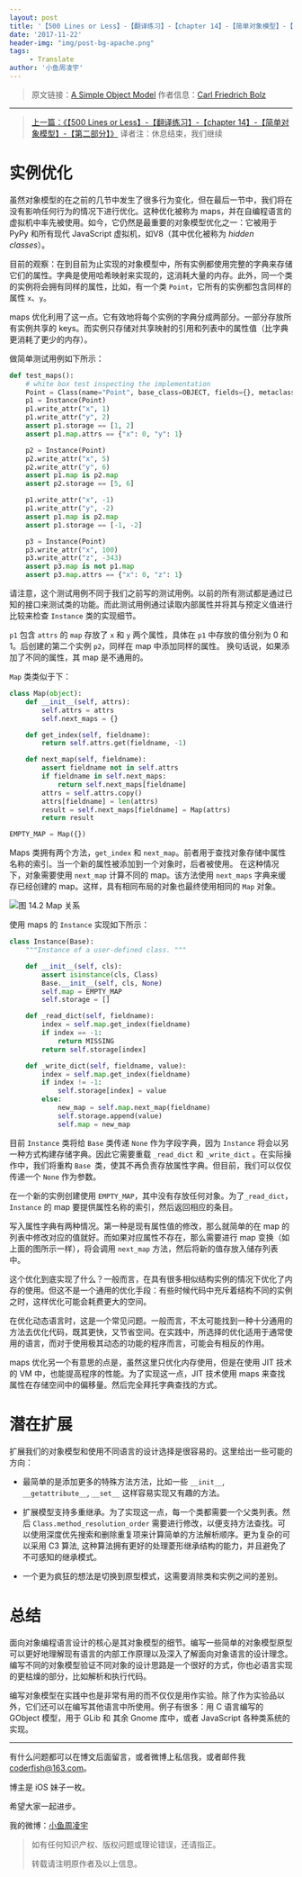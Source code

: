 ```yaml
---
layout: post
title: '【500 Lines or Less】-【翻译练习】-【chapter 14】-【简单对象模型】-【第三部分】'
date: '2017-11-22'
header-img: "img/post-bg-apache.png"
tags:
     - Translate
author: '小鱼周凌宇'
---
```


> 原文链接：[A Simple Object Model](http://aosabook.org/en/500L/a-simple-object-model.html)
> 作者信息：[Carl Friedrich Bolz](https://twitter.com/cfbolz)

----

> [上一篇：《【500 Lines or Less】-【翻译练习】-【chapter 14】-【简单对象模型】-【第二部分】》](http://zhoulingyu.com/2017/10/31/500-Lines-or-Less-14-2/)
> 译者注：休息结束，我们继续

# 实例优化

虽然对象模型的在之前的几节中发生了很多行为变化，但在最后一节中，我们将在没有影响任何行为的情况下进行优化。这种优化被称为 maps，并在自编程语言的虚拟机中率先被使用。如今，它仍然是最重要的对象模型优化之一：它被用于 PyPy 和所有现代 JavaScript 虚拟机，如V8（其中优化被称为 *hidden classes*）。

目前的观察：在到目前为止实现的对象模型中，所有实例都使用完整的字典来存储它们的属性。字典是使用哈希映射来实现的，这消耗大量的内存。此外，同一个类的实例将会拥有同样的属性，比如，有一个类 `Point`，它所有的实例都包含同样的属性 `x`、`y`。

maps 优化利用了这一点。它有效地将每个实例的字典分成两部分。一部分存放所有实例共享的 keys。而实例只存储对共享映射的引用和列表中的属性值（比字典更消耗了更少的内存）。

做简单测试用例如下所示：

```python
def test_maps():
    # white box test inspecting the implementation
    Point = Class(name="Point", base_class=OBJECT, fields={}, metaclass=TYPE)
    p1 = Instance(Point)
    p1.write_attr("x", 1)
    p1.write_attr("y", 2)
    assert p1.storage == [1, 2]
    assert p1.map.attrs == {"x": 0, "y": 1}

    p2 = Instance(Point)
    p2.write_attr("x", 5)
    p2.write_attr("y", 6)
    assert p1.map is p2.map
    assert p2.storage == [5, 6]

    p1.write_attr("x", -1)
    p1.write_attr("y", -2)
    assert p1.map is p2.map
    assert p1.storage == [-1, -2]

    p3 = Instance(Point)
    p3.write_attr("x", 100)
    p3.write_attr("z", -343)
    assert p3.map is not p1.map
    assert p3.map.attrs == {"x": 0, "z": 1}
```

<!-- More -->

请注意，这个测试用例不同于我们之前写的测试用例。以前的所有测试都是通过已知的接口来测试类的功能。而此测试用例通过读取内部属性并将其与预定义值进行比较来检查 `Instance` 类的实现细节。

`p1` 包含 `attrs` 的 `map` 存放了 `x` 和 `y` 两个属性，具体在 `p1` 中存放的值分别为 0 和 1。后创建的第二个实例 `p2`，同样在 map 中添加同样的属性。 换句话说，如果添加了不同的属性，其 map 是不通用的。

`Map` 类类似于下：

```python
class Map(object):
    def __init__(self, attrs):
        self.attrs = attrs
        self.next_maps = {}

    def get_index(self, fieldname):
        return self.attrs.get(fieldname, -1)

    def next_map(self, fieldname):
        assert fieldname not in self.attrs
        if fieldname in self.next_maps:
            return self.next_maps[fieldname]
        attrs = self.attrs.copy()
        attrs[fieldname] = len(attrs)
        result = self.next_maps[fieldname] = Map(attrs)
        return result

EMPTY_MAP = Map({})
```

Maps 类拥有两个方法，`get_index` 和 `next_map`。前者用于查找对象存储中属性名称的索引。当一个新的属性被添加到一个对象时，后者被使用。 在这种情况下，对象需要使用 `next_map` 计算不同的 map。该方法使用 `next_maps` 字典来缓存已经创建的 map。这样，具有相同布局的对象也最终使用相同的 `Map` 对象。


![图 14.2 Map 关系](http://aosabook.org/en/500L/objmodel-images/maptransition.png)

使用 maps 的 `Instance` 实现如下所示：

```python
class Instance(Base):
    """Instance of a user-defined class. """

    def __init__(self, cls):
        assert isinstance(cls, Class)
        Base.__init__(self, cls, None)
        self.map = EMPTY_MAP
        self.storage = []

    def _read_dict(self, fieldname):
        index = self.map.get_index(fieldname)
        if index == -1:
            return MISSING
        return self.storage[index]

    def _write_dict(self, fieldname, value):
        index = self.map.get_index(fieldname)
        if index != -1:
            self.storage[index] = value
        else:
            new_map = self.map.next_map(fieldname)
            self.storage.append(value)
            self.map = new_map
```


目前 `Instance` 类将给 `Base` 类传递 `None` 作为字段字典，因为 `Instance` 将会以另一种方式构建存储字典。因此它需要重载 `_read_dict` 和 `_write_dict` 。在实际操作中，我们将重构 `Base `类，使其不再负责存放属性字典。但目前，我们可以仅仅传递一个 `None` 作为参数。

在一个新的实例创建使用 `EMPTY_MAP`，其中没有存放任何对象。为了`_read_dict`，`Instance` 的 map 要提供属性名称的索引，然后返回相应的条目。

写入属性字典有两种情况。第一种是现有属性值的修改，那么就简单的在 map 的列表中修改对应的值就好。而如果对应属性不存在，那么需要进行 map 变换（如上面的图所示一样），将会调用 `next_map` 方法，然后将新的值存放入储存列表中。

这个优化到底实现了什么？一般而言，在具有很多相似结构实例的情况下优化了内存的使用。但这不是一个通用的优化手段：有些时候代码中充斥着结构不同的实例之时，这样优化可能会耗费更大的空间。

在优化动态语言时，这是一个常见问题。一般而言，不太可能找到一种十分通用的方法去优化代码，既其更快，又节省空间。在实践中，所选择的优化适用于通常使用的语言，而对于使用极其动态的功能的程序而言，可能会有相反的作用。

maps 优化另一个有意思的点是，虽然这里只优化内存使用，但是在使用 JIT 技术 的 VM 中，也能提高程序的性能。为了实现这一点，JIT 技术使用 maps 来查找属性在存储空间中的偏移量。然后完全拜托字典查找的方式。

# 潜在扩展

扩展我们的对象模型和使用不同语言的设计选择是很容易的。这里给出一些可能的方向：

- 最简单的是添加更多的特殊方法方法，比如一些 `__init__`, `__getattribute__`, `__set__` 这样容易实现又有趣的方法。

- 扩展模型支持多重继承。为了实现这一点，每一个类都需要一个父类列表。然后 `Class.method_resolution_order` 需要进行修改，以便支持方法查找。可以使用深度优先搜索和删除重复项来计算简单的方法解析顺序。更为复杂的可以采用 C3 算法, 这种算法拥有更好的处理菱形继承结构的能力，并且避免了不可感知的继承模式。

- 一个更为疯狂的想法是切换到原型模式，这需要消除类和实例之间的差别。

# 总结

面向对象编程语言设计的核心是其对象模型的细节。编写一些简单的对象模型原型可以更好地理解现有语言的内部工作原理以及深入了解面向对象语言的设计理念。编写不同的对象模型验证不同对象的设计思路是一个很好的方式，你也必语言实现的更枯燥的部分，比如解析和执行代码。

编写对象模型在实践中也是非常有用的而不仅仅是用作实验。除了作为实验品以外，它们还可以在编写其他语言中所使用。例子有很多：用 C 语言编写的 GObject 模型，用于 GLib 和 其余 Gnome 库中，或者 JavaScript 各种类系统的实现。


----

有什么问题都可以在博文后面留言，或者微博上私信我，或者邮件我 <coderfish@163.com>。

博主是 iOS 妹子一枚。

希望大家一起进步。

我的微博：[小鱼周凌宇](http://weibo.com/coderfish/)



> 如有任何知识产权、版权问题或理论错误，还请指正。
>
> 转载请注明原作者及以上信息。
